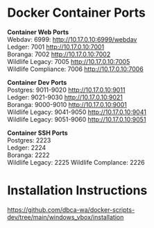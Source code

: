 # Docker Container Ports

**Container Web Ports**   
Webdav: 6999: http://10.17.0.10:6999/webdav   
Ledger: 7001 http://10.17.0.10:7001   
Boranga: 7002 http://10.17.0.10:7002   
Wildlife Legacy: 7005 http://10.17.0.10:7005   
Wildlife Compliance: 7006 http://10.17.0.10:7006   

**Container Dev Ports**   
Postgres: 9011-9020 http://10.17.0.10:9011   
Ledger: 9021-9030 http://10.17.0.10:9021   
Boranga: 9000-9010 http://10.17.0.10:9001  
Wildlife Legacy: 9041-9050 http://10.17.0.10:9041  
Wildlife Legacy: 9051-9060 http://10.17.0.10:9051  

**Container SSH Ports**   
Postgres: 2223    
Ledger: 2224   
Boranga: 2222   
Wildlife Legacy: 2225
Wildlife Complance: 2226

# Installation Instructions
https://github.com/dbca-wa/docker-scripts-dev/tree/main/windows_vbox/installation

